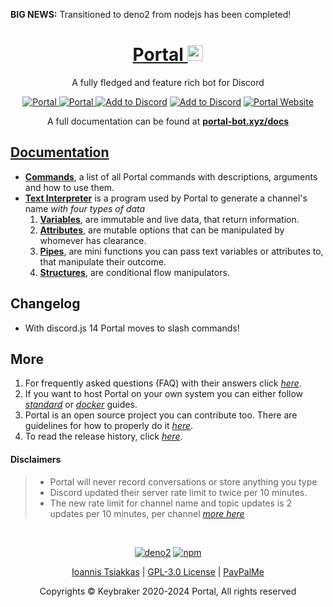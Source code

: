 <p align="left">
    <strong>BIG NEWS:</strong> Transitioned to deno2 from nodejs has been completed!
</p>

<h1 align="center">
    <a href="https://portal-bot.xyz" target="_blank">
        Portal <img src="https://github.com/keybraker/portal/blob/master/src/assets/img/portal_logo.png" alt="Portal logo" width="25" height="25">
    </a>
</h1>

<p align="center">A fully fledged and feature rich bot for Discord</p>

<!-- <p align="center">
    Automatic voice channel generation with live name update<br>
    Music player that is clean and clutter-free, all from one channel<br>
    Assigns and strips roles from users with a single reaction<br>
    Create temporary "focus" channels for private conversations<br>
    Portal will keep you up to speed, with voice announcements<br>
    Get the latest on many topics, from weather to corona to news<br>
    You can create URL-only text channels<br>
</p> -->

<p align="center">
    <a href="https://top.gg/bot/704400876860735569">
        <img src="https://top.gg/api/widget/status/704400876860735569.svg?noavatar=true" alt="Portal" />
    </a>
    <a href="https://top.gg/bot/704400876860735569">
        <img src="https://top.gg/api/widget/upvotes/704400876860735569.svg?noavatar=true" alt="Portal" />
    </a>
    <a href="https://discord.com/api/oauth2/authorize?client_id=704400876860735569&permissions=8&redirect_uri=http%3A%2F%2Fwww.localhost%3A4000%2Fpremium%2F&scope=bot"><img src="https://img.shields.io/badge/📥-Add%20to%20Discord-blue" alt="Add to Discord" /></a>
    <a href="https://discord.gg/WrMUzJYyzJ"><img src="https://img.shields.io/badge/Discord-Portal%20Official-green" alt="Add to Discord" /></a>
    <a href="https://portal-bot.xyz"><img src="https://img.shields.io/badge/Portal-Website%20Official-red" alt="Portal Website" /></a>
</p>

<p align="center">A full documentation can be found at <b><a href="https://portal-bot.xyz/docs/">portal-bot.xyz/docs</b></p>

## Documentation

- **[Commands](https://portal-bot.xyz/docs/commands/description)**, a list of
  all Portal commands with descriptions, arguments and how to use them.
- **[Text Interpreter](https://portal-bot.xyz/docs/interpreter/description)** is
  a program used by Portal to generate a channel's name _with four types of
  data_
  1. **[Variables](https://portal-bot.xyz/docs/interpreter/objects/variables/description)**,
     are immutable and live data, that return information.
  2. **[Attributes](https://portal-bot.xyz/docs/interpreter/objects/attributes/description)**,
     are mutable options that can be manipulated by whomever has clearance.
  3. **[Pipes](https://portal-bot.xyz/docs/interpreter/objects/pipes/description)**,
     are mini functions you can pass text variables or attributes to, that
     manipulate their outcome.
  4. **[Structures](https://portal-bot.xyz/docs/interpreter/objects/structures/description)**,
     are conditional flow manipulators.

## Changelog

- With discord.js 14 Portal moves to slash commands!

## More

1. For frequently asked questions (FAQ) with their answers click
   _[here](https://portal-bot.xyz/help/#faq)_.
2. If you want to host Portal on your own system you can either follow
   _[standard](https://portal-bot.xyz/hosting/standard/prerequisites)_ or
   _[docker](https://portal-bot.xyz/hosting/docker/prerequisites)_ guides.
3. Portal is an open source project you can contribute too. There are guidelines
   for how to properly do it
   _[here](https://github.com/keybraker/portal/blob/master/docs/CONTRIBUTING.md)_.
4. To read the release history, click _[here](https://portal-bot.xyz/blog)_.

#### Disclaimers

> - Portal will never record conversations or store anything you type
> - Discord updated their server rate limit to twice per 10 minutes.<br>
> - The new rate limit for channel name and topic updates is 2 updates per 10
>   minutes, per channel
>   _[more here](https://github.com/discordjs/discord.js/issues/4327)_

<br>

<p align="center">
    <a href="https://deno.com/"><img src="https://img.shields.io/badge/deno-2.1.7-green" alt="deno2" /></a>
    <a href="https://www.npmjs.com/"><img src="https://img.shields.io/badge/discord.js-v14.17.2-blue" alt="npm" /></a></br>
</p>

<p align="center">
   <a href="https://github.com/keybraker">Ioannis Tsiakkas</a> | <a href="http://www.gnu.org/philosophy/free-sw.html">GPL-3.0 License</a> | <a href="https://www.paypal.com/paypalme/tsiakkas">PayPalMe</a>
</p>

<p align="center">Copyrights © Keybraker 2020-2024 Portal, All rights reserved</p>
